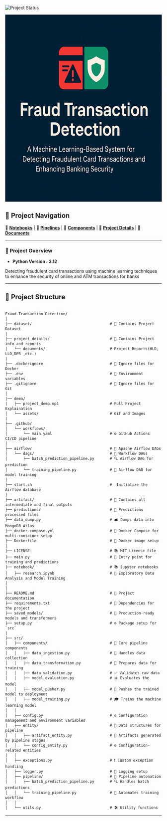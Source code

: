 ![Project Status](https://img.shields.io/badge/Project%20Status-Ongoing-orange?style=for-the-badge&logo=github) 

<p align="center">
  <img src="demo/assets/title_image.png" alt="Fraud Transaction Detection" width="900" height="600"/>
</p>

## 📂 Project Navigation  

📁 [**Notebooks**](notebook/) | 📁 [**Pipelines**](src/pipeline/) |  📁 [**Components**](src/components) |  📁 [**Project Details**](project_details/) | 📁 [**Documents**](project_details/documents/)

---
### 📌 Project Overview

- **Python Version : 3.12**

Detecting fraudulent card transactions using machine learning techniques to enhance the security of online and ATM transactions for banks

---
## 💁️ Project Structure

```

Fraud-Transaction-Detection/
│
|── dataset/                                   # 📂 Contains Project Dataset
|
├── project_details/                           # 📂 Contains Project info and reports
|   └── documents/                             # Project Reports(HLD, LLD,DPR ,etc.)
|
├── .dockerignore                              # 🚫 Ignore files for Docker
├── .env                                       # 🔑 Environment variables
├── .gitignore                                 # 🚫 Ignore files for Git
│
|── demo/
|   ├── project_demo.mp4                       # Full Project Explaination
│   └── assets/                                # Gif and Images 
| 
├── .github/
│   └── workflows/
│       └── main.yaml                          # ⚙️ GitHub Actions CI/CD pipeline
│
├── airflow/                                   # 💨 Apache Airflow DAGs
│   └── dags/                                  # 📅 Workflow DAGs
│       ├── batch_prediction_pipeline.py       # 🔍 Airflow DAG for prediction
│       └── training_pipeline.py               # 🎯 Airflow DAG for model training
│
├── start.sh                                   #  Initialize the Airflow database
|                                 
├── artifact/                                  # 🐂 Contains all intermediate and final outputs
├── predictions/                               # 📂 Predictions processed files
├── data_dump.py                               # 🛋️ Dumps data into MongoDB Atlas
├── docker-compose.yml                         # 🔧 Docker Compose for multi-container setup
├── Dockerfile                                 # 💪 Docker image setup
│
├── LICENSE                                    # 📚 MIT License file
├── main.py                                    # 🚀 Entry point for training and predictions
├── notebook/                                  # 📚 Jupyter notebooks
│   ├── research.ipynb                         # 🔄 Exploratory Data Analysis and Model Training
│   
│
├── README.md                                  # 📖 Project documentation
├── requirements.txt                           # 📌 Dependencies for the project
├── saved_models/                              # 🎯 Production-ready models and transformers
├── setup.py                                   # ⚙️ Package setup for `src`
|
├── src/
│   ├── components/                            # 🏢 Core pipeline components
│   │   ├── data_ingestion.py                  # 📅 Handles data collection
│   │   ├── data_transformation.py             # 🔄 Prepares data for training
│   │   ├── data_validation.py                 # ✅ Validates raw data
│   │   ├── model_evaluation.py                # 📊 Evaluates the model
│   │   ├── model_pusher.py                    # 🚀 Pushes the trained model to deployment
│   │   ├── model_training.py                  # 🎓 Trains the machine learning model
│   │
│   ├── config.py                              # ⚙️ Configuration management and environment variables
│   ├── entity/                                # 📆 Data structures for pipeline
│   │   ├── artifact_entity.py                 # 🐂 Artifacts generated by pipeline stages
│   │   └── config_entity.py                   # ⚙️ Configuration-related entities
│   │
│   ├── exceptions.py                          # ❗ Custom exception handling
│   ├── logger.py                              # 💜 Logging setup
│   ├── pipeline/                              # 🔄 Pipeline automation
│   │   ├── batch_prediction_pipeline.py       # 🔍 Handles batch predictions
│   │   └── training_pipeline.py               # 🎯 Automates training workflow
│   │
│   └── utils.py                               # 🛠️ Utility functions
```
---